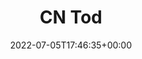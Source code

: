 ---
retweeted: false
source: <a href="https://mobile.twitter.com" rel="nofollow">Twitter Web App</a>
entities:
  hashtags: []
  symbols: []
  user_mentions: []
  urls:
  - url: https://t.co/YiqkHCjMfa
    expanded_url: https://twitter.com/SibylleBerg/status/1543962885642125313
    display_url: twitter.com/SibylleBerg/st…
    indices:
    - '7'
    - '30'
display_text_range:
- '0'
- '30'
favorite_count: '1'
id_str: '1544377214598250496'
truncated: false
retweet_count: '0'
id: '1544377214598250496'
possibly_sensitive: false
created_at: Tue Jul 05 17:46:35 +0000 2022
favorited: false
full_text: CN Tod
lang: en
quote_url: https://twitter.com/SibylleBerg/status/1543962885642125313
tags:
- pesos:twitter
date: '2022-07-05T17:46:35+00:00'
src: https://twitter.com/bascht/status/1544377214598250496
original_url: https://twitter.com/bascht/status/1544377214598250496
type: twitter_tweet
text: CN Tod
title: CN Tod

---